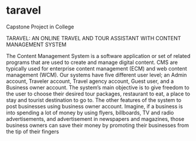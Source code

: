 # taravel
Capstone Project in College

TARAVEL: AN ONLINE TRAVEL AND TOUR ASSISTANT WITH CONTENT MANAGEMENT SYSTEM

The Content Management System is a software application or set of related programs that are used to create and manage digital content.
CMS are typically used for enterprise content management (ECM) and web content management (WCM).  Our systems have five different user level;
an Admin account, Traveler account, Travel agency account, Guest user, and a Business owner account. The system’s main objective is to give freedom to the user to choose their
desired tour packages, restaurant to eat, a place to stay and tourist destination to go to. The other features of the system  to post businesses using business owner account.
Imagine, if a business is into spending a lot of money by using flyers, billboards, TV and radio advertisements,
and advertisement in newspapers and magazines, those business owners can save their money by promoting their businesses from the tip of their fingers
